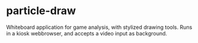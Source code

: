 # particle-draw
Whiteboard application for game analysis, with stylized drawing tools. 
Runs in a kiosk webbrowser, and accepts a video input as background.
